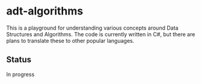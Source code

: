 # adt-algorithms
This is a playground for understanding various concepts around Data Structures and Algorithms. The code is currently written in C#, but there are plans to
translate these to other popular languages.

## Status
In progress
